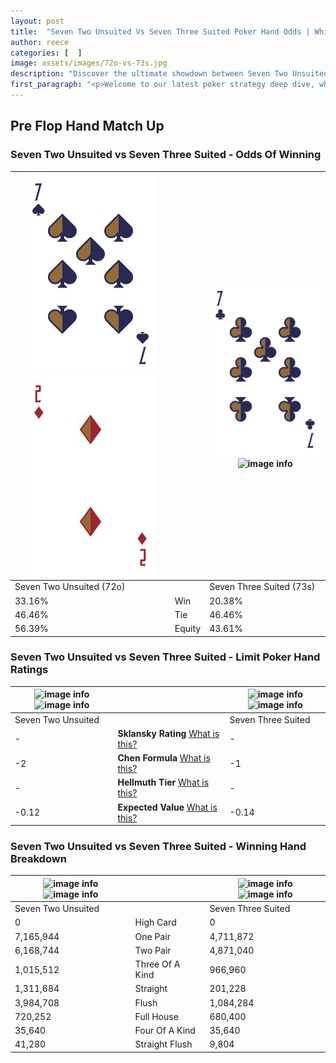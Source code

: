 ```yaml
---
layout: post
title:  "Seven Two Unsuited Vs Seven Three Suited Poker Hand Odds | Which Is The Better Hand In Poker? A Complete Guide"
author: reece
categories: [  ]
image: assets/images/72o-vs-73s.jpg
description: "Discover the ultimate showdown between Seven Two Unsuited and Seven Three Suited in poker! Uncover the odds, strategies, and scenarios where one hand triumphs over the other. Get ready to up your poker game with this thrilling analysis."
first_paragraph: "<p>Welcome to our latest poker strategy deep dive, where we're pitting two distinct hands against each other in a high-stakes showdown: Seven Two Unsuited vs Seven Three Suited.</p><p>In the dynamic world of poker, every decision counts, and knowing which hand holds the upper hand is key to your success at the table.</p><p>In this article, we'll dissect these two hands, explore the scenarios where one dominates the other, and equip you with the knowledge to make strategic choices that can tip the odds in your favor.</p><p>Get ready to unravel the intriguing dynamics of these poker hands and elevate your game to new heights.</p>"
---
```




[comment]: # (sp0)

## Pre Flop Hand Match Up

<div class="table hand-ratings" markdown="1"> 



### Seven Two Unsuited vs Seven Three Suited - Odds Of Winning


    
| ![image info](assets/images/hand1/7.png) ![image info](assets/images/hand1/2o.png) |  | ![image info](assets/images/hand2/7.png) ![image info](assets/images/hand2/3s.png) |
| -------- | -------- | -------- |
| Seven Two Unsuited (72o) |  | Seven Three Suited (73s) |
| 33.16% | Win | 20.38% |
| 46.46% | Tie | 46.46% |
| 56.39% | Equity | 43.61% |




[comment]: # (sp1)



### Seven Two Unsuited vs Seven Three Suited - Limit Poker Hand Ratings


    
| ![image info](https://www.riverpairs.com/assets/images/hand1/7.png) ![image info](https://www.riverpairs.com/assets/images/hand1/2o.png) |  | ![image info](https://www.riverpairs.com/assets/images/hand2/7.png) ![image info](https://www.riverpairs.com/assets/images/hand2/3s.png) |
| -------- | -------- | -------- |
| Seven Two Unsuited |  | Seven Three Suited |
| - | **Sklansky Rating** [What is this?](/sklansky-rating-explained) | - |
| -2 | **Chen Formula** [What is this?](/chen-formula-explained) | -1 |
| - | **Hellmuth Tier** [What is this?](/Hellmuth-tier-explained) | - |
| -0.12 | **Expected Value** [What is this?](/expected-value-explained) | -0.14 |




[comment]: # (sp2)



### Seven Two Unsuited vs Seven Three Suited - Winning Hand Breakdown


    
| ![image info](https://www.riverpairs.com/assets/images/hand1/7.png) ![image info](https://www.riverpairs.com/assets/images/hand1/2o.png) |  | ![image info](https://www.riverpairs.com/assets/images/hand2/7.png) ![image info](https://www.riverpairs.com/assets/images/hand2/3s.png) |
| -------- | -------- | -------- |
| Seven Two Unsuited |  | Seven Three Suited |
| 0 | High Card | 0 |
| 7,165,944 | One Pair | 4,711,872 |
| 6,168,744 | Two Pair | 4,871,040 |
| 1,015,512 | Three Of A Kind | 966,960 |
| 1,311,684 | Straight | 201,228 |
| 3,984,708 | Flush | 1,084,284 |
| 720,252 | Full House | 680,400 |
| 35,640 | Four Of A Kind | 35,640 |
| 41,280 | Straight Flush | 9,804 |




[comment]: # (sp3)



</div>

[comment]: # (sp4)



[comment]: # (sp5)

